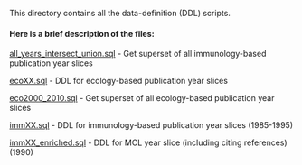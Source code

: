 This directory contains all the data-definition (DDL) scripts.

#### Here is a brief description of the files:

[all_years_intersect_union.sql](all_years_intersect_union.sql) - Get superset of all immunology-based publication year slices

[ecoXX.sql](ecology_DDL) - DDL for ecology-based publication year slices

[eco2000_2010.sql](eco2000_2010.sql) - Get superset of all ecology-based publication year slices

[immXX.sql](imm85.sql) - DDL for immunology-based publication year slices (1985-1995)

[immXX_enriched.sql](imm90_enriched.sql) - DDL for MCL year slice (including citing references) (1990)
